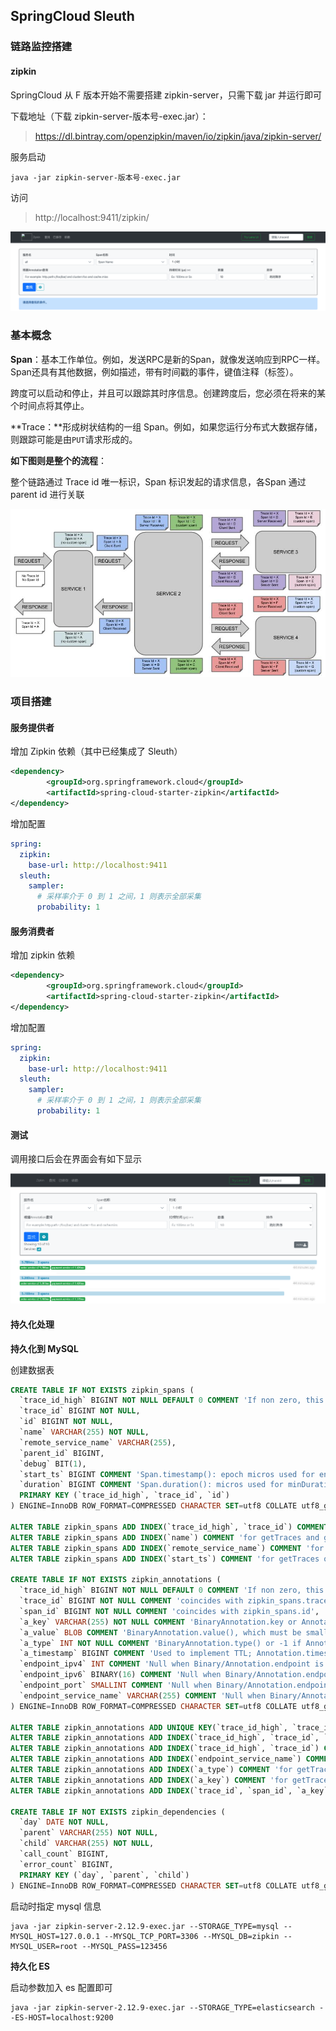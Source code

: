 ## SpringCloud Sleuth

### 链路监控搭建

#### zipkin

SpringCloud 从 F 版本开始不需要搭建 zipkin-server，只需下载 jar 并运行即可

下载地址（下载 zipkin-server-版本号-exec.jar）：

> https://dl.bintray.com/openzipkin/maven/io/zipkin/java/zipkin-server/

服务启动

```shell
java -jar zipkin-server-版本号-exec.jar
```

访问

> http://localhost:9411/zipkin/

![image-20210331112429336](../image/springcloud/zipkin启动.png)

### 基本概念

**Span**：基本工作单位。例如，发送RPC是新的Span，就像发送响应到RPC一样。Span还具有其他数据，例如描述，带有时间戳的事件，键值注释（标签）。

跨度可以启动和停止，并且可以跟踪其时序信息。创建跨度后，您必须在将来的某个时间点将其停止。

**Trace：**形成树状结构的一组 Span。例如，如果您运行分布式大数据存储，则跟踪可能是由`PUT`请求形成的。

**如下图则是整个的流程**：

整个链路通过 Trace id 唯一标识，Span 标识发起的请求信息，各Span 通过 parent id 进行关联

![图片来自官网](../image/springcloud/sleuth流程图.jpeg)

### 项目搭建

#### 服务提供者

增加 Zipkin 依赖（其中已经集成了 Sleuth）

```xml
<dependency>
		<groupId>org.springframework.cloud</groupId>
		<artifactId>spring-cloud-starter-zipkin</artifactId>
</dependency>
```

增加配置

```yaml
spring:
  zipkin:
    base-url: http://localhost:9411
  sleuth:
    sampler:
      # 采样率介于 0 到 1 之间，1 则表示全部采集
      probability: 1
```

#### 服务消费者

增加 zipkin 依赖

```xml
<dependency>
		<groupId>org.springframework.cloud</groupId>
		<artifactId>spring-cloud-starter-zipkin</artifactId>
</dependency>
```

增加配置

```yaml
spring:
  zipkin:
    base-url: http://localhost:9411
  sleuth:
    sampler:
      # 采样率介于 0 到 1 之间，1 则表示全部采集
      probability: 1
```

#### 测试

调用接口后会在界面会有如下显示

![image-20210331142459765](../image/springcloud/zipkin测试.png)

#### 持久化处理

**持久化到 MySQL**

创建数据表

```sql
CREATE TABLE IF NOT EXISTS zipkin_spans (
  `trace_id_high` BIGINT NOT NULL DEFAULT 0 COMMENT 'If non zero, this means the trace uses 128 bit traceIds instead of 64 bit',
  `trace_id` BIGINT NOT NULL,
  `id` BIGINT NOT NULL,
  `name` VARCHAR(255) NOT NULL,
  `remote_service_name` VARCHAR(255),
  `parent_id` BIGINT,
  `debug` BIT(1),
  `start_ts` BIGINT COMMENT 'Span.timestamp(): epoch micros used for endTs query and to implement TTL',
  `duration` BIGINT COMMENT 'Span.duration(): micros used for minDuration and maxDuration query',
  PRIMARY KEY (`trace_id_high`, `trace_id`, `id`)
) ENGINE=InnoDB ROW_FORMAT=COMPRESSED CHARACTER SET=utf8 COLLATE utf8_general_ci;

ALTER TABLE zipkin_spans ADD INDEX(`trace_id_high`, `trace_id`) COMMENT 'for getTracesByIds';
ALTER TABLE zipkin_spans ADD INDEX(`name`) COMMENT 'for getTraces and getSpanNames';
ALTER TABLE zipkin_spans ADD INDEX(`remote_service_name`) COMMENT 'for getTraces and getRemoteServiceNames';
ALTER TABLE zipkin_spans ADD INDEX(`start_ts`) COMMENT 'for getTraces ordering and range';

CREATE TABLE IF NOT EXISTS zipkin_annotations (
  `trace_id_high` BIGINT NOT NULL DEFAULT 0 COMMENT 'If non zero, this means the trace uses 128 bit traceIds instead of 64 bit',
  `trace_id` BIGINT NOT NULL COMMENT 'coincides with zipkin_spans.trace_id',
  `span_id` BIGINT NOT NULL COMMENT 'coincides with zipkin_spans.id',
  `a_key` VARCHAR(255) NOT NULL COMMENT 'BinaryAnnotation.key or Annotation.value if type == -1',
  `a_value` BLOB COMMENT 'BinaryAnnotation.value(), which must be smaller than 64KB',
  `a_type` INT NOT NULL COMMENT 'BinaryAnnotation.type() or -1 if Annotation',
  `a_timestamp` BIGINT COMMENT 'Used to implement TTL; Annotation.timestamp or zipkin_spans.timestamp',
  `endpoint_ipv4` INT COMMENT 'Null when Binary/Annotation.endpoint is null',
  `endpoint_ipv6` BINARY(16) COMMENT 'Null when Binary/Annotation.endpoint is null, or no IPv6 address',
  `endpoint_port` SMALLINT COMMENT 'Null when Binary/Annotation.endpoint is null',
  `endpoint_service_name` VARCHAR(255) COMMENT 'Null when Binary/Annotation.endpoint is null'
) ENGINE=InnoDB ROW_FORMAT=COMPRESSED CHARACTER SET=utf8 COLLATE utf8_general_ci;

ALTER TABLE zipkin_annotations ADD UNIQUE KEY(`trace_id_high`, `trace_id`, `span_id`, `a_key`, `a_timestamp`) COMMENT 'Ignore insert on duplicate';
ALTER TABLE zipkin_annotations ADD INDEX(`trace_id_high`, `trace_id`, `span_id`) COMMENT 'for joining with zipkin_spans';
ALTER TABLE zipkin_annotations ADD INDEX(`trace_id_high`, `trace_id`) COMMENT 'for getTraces/ByIds';
ALTER TABLE zipkin_annotations ADD INDEX(`endpoint_service_name`) COMMENT 'for getTraces and getServiceNames';
ALTER TABLE zipkin_annotations ADD INDEX(`a_type`) COMMENT 'for getTraces and autocomplete values';
ALTER TABLE zipkin_annotations ADD INDEX(`a_key`) COMMENT 'for getTraces and autocomplete values';
ALTER TABLE zipkin_annotations ADD INDEX(`trace_id`, `span_id`, `a_key`) COMMENT 'for dependencies job';

CREATE TABLE IF NOT EXISTS zipkin_dependencies (
  `day` DATE NOT NULL,
  `parent` VARCHAR(255) NOT NULL,
  `child` VARCHAR(255) NOT NULL,
  `call_count` BIGINT,
  `error_count` BIGINT,
  PRIMARY KEY (`day`, `parent`, `child`)
) ENGINE=InnoDB ROW_FORMAT=COMPRESSED CHARACTER SET=utf8 COLLATE utf8_general_ci;

```

启动时指定 mysql 信息

```shell
java -jar zipkin-server-2.12.9-exec.jar --STORAGE_TYPE=mysql --MYSQL_HOST=127.0.0.1 --MYSQL_TCP_PORT=3306 --MYSQL_DB=zipkin --MYSQL_USER=root --MYSQL_PASS=123456
```

**持久化 ES**

启动参数加入 es 配置即可

```shell
java -jar zipkin-server-2.12.9-exec.jar --STORAGE_TYPE=elasticsearch --ES-HOST=localhost:9200
```







